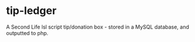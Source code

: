 # tip-ledger
A Second Life lsl script tip/donation box - stored in a MySQL database, and outputted to php.
